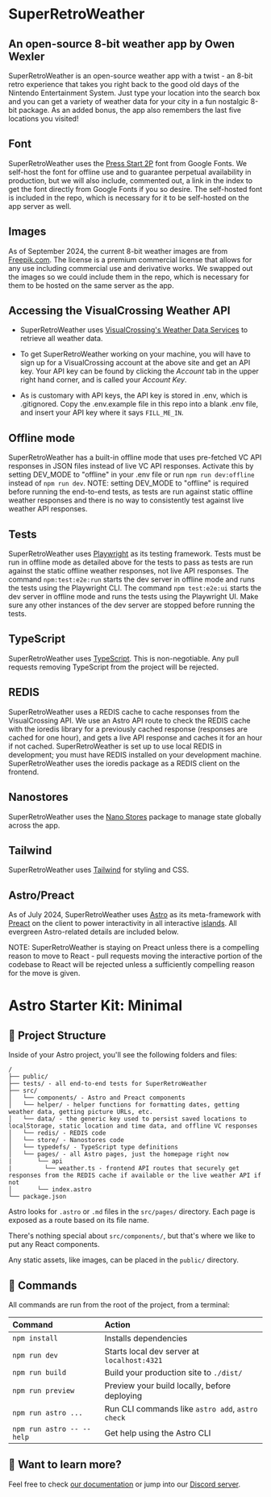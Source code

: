 # SuperRetroWeather
## An open-source 8-bit weather app by Owen Wexler
SuperRetroWeather is an open-source weather app with a twist - an 8-bit retro experience that takes you right back to the good old days of the Nintendo Entertainment System. Just type your location into the search box and you can get a variety of weather data for your city in a fun nostalgic 8-bit package. As an added bonus, the app also remembers the last five locations you visited!

## Font
SuperRetroWeather uses the [Press Start 2P](https://fonts.google.com/specimen/Press+Start+2P) font from Google Fonts.  We self-host the font for offline use and to guarantee perpetual availability in production, but we will also include, commented out, a link in the index to get the font directly from Google Fonts if you so desire.  The self-hosted font is included in the repo, which is necessary for it to be self-hosted on the app server as well.

## Images
As of September 2024, the current 8-bit weather images are from [Freepik.com](https://www.freepik.com).  The license is a premium commercial license that allows for any use including commercial use and derivative works.  We swapped out the images so we could include them in the repo, which is necessary for them to be hosted on the same server as the app.

## Accessing the VisualCrossing Weather API

- SuperRetroWeather uses [VisualCrossing's Weather Data Services](https://www.visualcrossing.com/weather/weather-data-services#/login) to retrieve all weather data.
- To get SuperRetroWeather working on your machine, you will have to sign up for a VisualCrossing account at the above site and get an API key.  Your API key can be found by clicking the _Account_ tab in the upper right hand corner, and is called your _Account Key_.

- As is customary with API keys, the API key is stored in .env, which is .gitignored.  Copy the .env.example file in this repo into a blank .env file, and insert your API key where it says ``FILL_ME_IN``.

## Offline mode
SuperRetroWeather has a built-in offline mode that uses pre-fetched VC API responses in JSON files instead of live VC API responses.  Activate this by setting DEV_MODE to "offline" in your .env file or run ``npm run dev:offline`` instead of ``npm run dev``.
NOTE: setting DEV_MODE to "offline" is required before running the end-to-end tests, as tests are run against static offline weather responses and there is no way to consistently test against live weather API responses.

## Tests
SuperRetroWeather uses [Playwright](https://playwright.dev/) as its testing framework.  Tests must be run in offline mode as detailed above for the tests to pass as tests are run against the static offline weather responses, not live API responses.  The command ``npm:test:e2e:run`` starts the dev server in offline mode and runs the tests using the Playwright CLI.  The command ``npm test:e2e:ui`` starts the dev server in offline mode and runs the tests using the Playwright UI.  Make sure any other instances of the dev server are stopped before running the tests.

## TypeScript
SuperRetroWeather uses [TypeScript](https://www.typescriptlang.org/).  This is non-negotiable.  Any pull requests removing TypeScript from the project will be rejected.

## REDIS
SuperRetroWeather uses a REDIS cache to cache responses from the VisualCrossing API.  We use an Astro API route to check the REDIS cache with the ioredis library for a previously cached response (responses are cached for one hour), and gets a live API response and caches it for an hour if not cached.  SuperRetroWeather is set up to use local REDIS in development; you must have REDIS installed on your development machine.  SuperRetroWeather uses the ioredis package as a REDIS client on the frontend.

## Nanostores
SuperRetroWeather uses the [Nano Stores](https://github.com/nanostores/nanostores) package to manage state globally across the app.

## Tailwind
SuperRetroWeather uses [Tailwind](https://tailwindcss.com/) for styling and CSS.

## Astro/Preact
As of July 2024, SuperRetroWeather uses [Astro](https://www.astro.build) as its meta-framework with [Preact](https://preactjs.com/) on the client to power interactivity in all interactive [islands](https://docs.astro.build/en/concepts/islands/).  All evergreen Astro-related details are included below.

NOTE: SuperRetroWeather is staying on Preact unless there is a compelling reason to move to React - pull requests moving the interactive portion of the codebase to React will be rejected unless a sufficiently compelling reason for the move is given.

# Astro Starter Kit: Minimal

## 🚀 Project Structure

Inside of your Astro project, you'll see the following folders and files:

```text
/
├── public/
├── tests/ - all end-to-end tests for SuperRetroWeather
├── src/
│   └── components/ - Astro and Preact components
│   └── helper/ - helper functions for formatting dates, getting weather data, getting picture URLs, etc.
│   └── data/ - the generic key used to persist saved locations to localStorage, static location and time data, and offline VC responses
│   └── redis/ - REDIS code
│   └── store/ - Nanostores code
│   └── typedefs/ - TypeScript type definitions
│   └── pages/ - all Astro pages, just the homepage right now
|       └── api
|         └── weather.ts - frontend API routes that securely get responses from the REDIS cache if available or the live weather API if not
│       └── index.astro
└── package.json
```

Astro looks for `.astro` or `.md` files in the `src/pages/` directory. Each page is exposed as a route based on its file name.

There's nothing special about `src/components/`, but that's where we like to put any React components.

Any static assets, like images, can be placed in the `public/` directory.

## 🧞 Commands

All commands are run from the root of the project, from a terminal:

| Command                   | Action                                           |
| :------------------------ | :----------------------------------------------- |
| `npm install`             | Installs dependencies                            |
| `npm run dev`             | Starts local dev server at `localhost:4321`      |
| `npm run build`           | Build your production site to `./dist/`          |
| `npm run preview`         | Preview your build locally, before deploying     |
| `npm run astro ...`       | Run CLI commands like `astro add`, `astro check` |
| `npm run astro -- --help` | Get help using the Astro CLI                     |

## 👀 Want to learn more?

Feel free to check [our documentation](https://docs.astro.build) or jump into our [Discord server](https://astro.build/chat).
